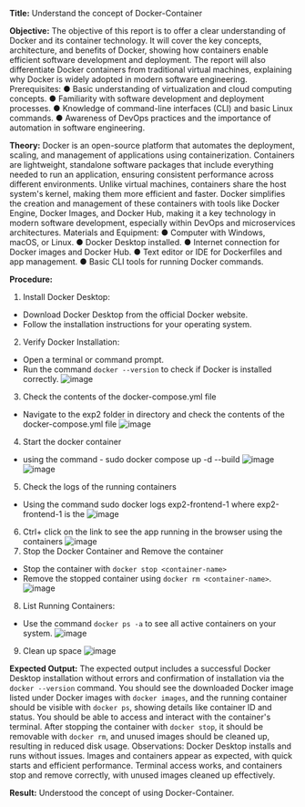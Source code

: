 **Title:** Understand the concept of Docker-Container

**Objective:**
The objective of this report is to offer a clear understanding of Docker and its
container technology. It will cover the key concepts, architecture, and benefits of Docker,
showing how containers enable efficient software development and deployment. The report
will also differentiate Docker containers from traditional virtual machines, explaining why
Docker is widely adopted in modern software engineering.
Prerequisites:
● Basic understanding of virtualization and cloud computing concepts.
● Familiarity with software development and deployment processes.
● Knowledge of command-line interfaces (CLI) and basic Linux commands.
● Awareness of DevOps practices and the importance of automation in software
engineering.

**Theory:**
Docker is an open-source platform that automates the deployment, scaling, and
management of applications using containerization. Containers are lightweight, standalone
software packages that include everything needed to run an application, ensuring
consistent performance across different environments. Unlike virtual machines, containers
share the host system's kernel, making them more efficient and faster. Docker simplifies
the creation and management of these containers with tools like Docker Engine, Docker
Images, and Docker Hub, making it a key technology in modern software development,
especially within DevOps and microservices architectures.
Materials and Equipment:
● Computer with Windows, macOS, or Linux.
● Docker Desktop installed.
● Internet connection for Docker images and Docker Hub.
● Text editor or IDE for Dockerfiles and app management.
● Basic CLI tools for running Docker commands.

**Procedure:**
1. Install Docker Desktop:
- Download Docker Desktop from the official Docker website.
- Follow the installation instructions for your operating system.
2. Verify Docker Installation:
- Open a terminal or command prompt.
- Run the command `docker --version` to check if Docker is installed correctly.
  ![image](https://github.com/user-attachments/assets/7593f635-afbd-49fc-86bc-2565dc51e619)
3. Check the contents of the docker-compose.yml file
- Navigate to the exp2 folder in directory and check the contents of the docker-compose.yml file
  ![image](https://github.com/user-attachments/assets/d5d37a2a-5971-4b9c-a1c8-fa74e3b376ec)
4. Start the docker container
- using the command - sudo docker compose up -d --build
  ![image](https://github.com/user-attachments/assets/b3642292-2890-4c5e-952d-b6b9e0a0e3a1)
  ![image](https://github.com/user-attachments/assets/ffb52cc1-3fd1-49c0-8d21-3e79b8fdbe2c)
5. Check the logs of the running containers
- Using the command sudo docker logs exp2-frontend-1 where exp2-frontend-1 is the <container-name>
  ![image](https://github.com/user-attachments/assets/31316b40-b642-466e-ab1d-427d7c2992e8)
6. Ctrl+ click on the link to see the app running in the browser using the containers
  ![image](https://github.com/user-attachments/assets/8f025ebe-01e8-404c-aec2-e1703902079f)
7. Stop the Docker Container and Remove the container
- Stop the container with `docker stop <container-name>`
- Remove the stopped container using `docker rm <container-name>`.
  ![image](https://github.com/user-attachments/assets/1400ae3e-59d2-4379-ac34-ca754c43f286)
8. List Running Containers:
- Use the command `docker ps -a` to see all active containers on your system.
  ![image](https://github.com/user-attachments/assets/4d91e5ab-2843-440d-b6a3-a90cf43595c8)
9. Clean up space
  ![image](https://github.com/user-attachments/assets/d1d560d8-7acf-4e9d-9387-510ae2f53f0a)

**Expected Output:**
The expected output includes a successful Docker Desktop installation without errors and
confirmation of installation via the `docker --version` command. You should see the
downloaded Docker image listed under Docker images with `docker images`, and the
running container should be visible with `docker ps`, showing details like container ID and
status. You should be able to access and interact with the container's terminal. After
stopping the container with `docker stop`, it should be removable with `docker rm`, and
unused images should be cleaned up, resulting in reduced disk usage.
Observations:
Docker Desktop installs and runs without issues. Images and containers appear as
expected, with quick starts and efficient performance. Terminal access works, and
containers stop and remove correctly, with unused images cleaned up effectively.

**Result:**
Understood the concept of using Docker-Container.
